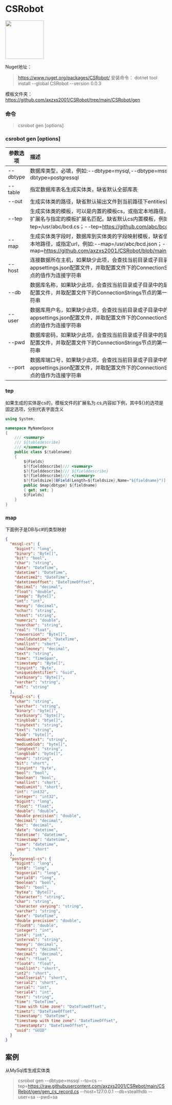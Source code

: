 # CSRobot

<img src="https://github.com/axzxs2001/CSRobot/blob/main/csrobot.png" width="120"/>

Nuget地址：
>https://www.nuget.org/packages/CSRobot/
安装命令：
>dotnet tool install --global CSRobot --version 0.0.3

模板文件夹：https://github.com/axzxs2001/CSRobot/tree/main/CSRobot/gen

### 命令
>csrobot gen [options]
 
### csrobot gen [options]
|参数选项|描述|
| ---------------- | :-----------  | 
|--dbtype|数据库类型，必填，例如:--dbtype=mysql,--dbtype=mssql,--dbtype=postgressql|
|--table	|指定数据库表名生成实体类，缺省默认全部库表|
|--out	| 生成实体类的路径，缺省默认输出文件到当前路径下entities目录中|
|--tep  <img width=100/>	|生成实体类的模板，可以是内置的模板cs，或指定本地路径，或指定url，生成文件的扩展名与指定的模板扩展名匹配。缺省默认cs内置模板，例如:--tep=/usr/abc/bcd.cs；--tep=https://github.com/abc/bcd.cs；--tep=cs|
|--map|生成实体类字段时，数据库到实体类的字段映射模板，缺省值为内置的模板，或指定本地路径，或指定url，例如:--map=/usr/abc/bcd.json；--map=https://github.com/axzxs2001/CSRobot/blob/main/CSRobot/gen/map.json|
|--host |	连接数据所在主机，如果缺少此项，会查找当前目录或子目录中的是否存在appsettings.json配置文件，并取配置文件下的ConnectionStrings节点的第一个子节点的值作为连接字符串|
|--db |	数据库名称，如果缺少此项，会查找当前目录或子目录中的是否存在appsettings.json配置文件，并取配置文件下的ConnectionStrings节点的第一个子节点的值作为连接字符串|
|--user	|数据库用户名，如果缺少此项，会查找当前目录或子目录中的是否存在appsettings.json配置文件，并取配置文件下的ConnectionStrings节点的第一个子节点的值作为连接字符串|
|--pwd|	数据库密码，如果缺少此项，会查找当前目录或子目录中的是否存在appsettings.json配置文件，并取配置文件下的ConnectionStrings节点的第一个子节点的值作为连接字符串|
|--port|	数据库端口号，如果缺少此项，会查找当前目录或子目录中的是否存在appsettings.json配置文件，并取配置文件下的ConnectionStrings节点的第一个子节点的值作为连接字符串|


### tep
如果生成的实体是cs的，模板文件的扩展名为.cs,内容如下例，其中${}的选项是固定选项，分别代表字面含义
~~~ C#
using System;

namespace MyNameSpace
{
    /// <summary>
    /// ${tabledescribe}
    /// </summary>
    public class ${tablename}
    {
        ${Fields}
        $?{fielddescribe}/// <summary>
        $?{fielddescribe}/// ${fielddescribe}
        $?{fielddescribe}/// </summary>
        $?{fieldsize}[BField(Length=${fieldsize},Name="${fieldname}")]
        public $map{dbtype} ${fieldname}
        { get; set; }
        ${Fields}
    }
}
~~~
### map
下面例子是DB与c#的类型映射
~~~ json
{
  "mssql-cs": {
    "bigint": "long",
    "binary": "Byte[]",
    "bit": "bool",
    "char": "string",
    "date": "DateTime",
    "datetime": "DateTime",
    "datetime2": "DateTime",
    "datetimeoffset": "DateTimeOffset",
    "decimal": "decimal",
    "float": "double",
    "image": "Byte[]",
    "int": "int",
    "money": "decimal",
    "nchar": "string",
    "ntext": "string",
    "numeric": "double",
    "nvarchar": "string",
    "real": "float",
    "rowversion": "Byte[]",
    "smalldatetime": "DateTime",
    "smallint": "short",
    "smallmoney": "decimal",
    "text": "string",
    "time": "TimeSpan",
    "timestamp": "Byte[]",
    "tinyint": "Byte",
    "uniqueidentifier": "Guid",
    "varbinary": "Byte[]",
    "varchar": "string",
    "xml": "string"
  },
  "mysql-cs": {
    "char": "string",
    "varchar": "string",
    "binary": "byte[]",
    "varbinary": "byte[]",
    "tinyblob": "btye[]",
    "tinytext": "string",
    "text": "string",
    "blob": "byte[]",
    "mediumtext": "string",
    "mediumblob": "byte[]",
    "longtext": "string",
    "longblob": "byte[]",
    "enum": "string",
    "bit": "short",
    "tinyint": "byte",
    "bool": "bool",
    "boolean": "bool",
    "smallint": "short",
    "mediumint": "short",
    "int": "int32",
    "integer": "int32",
    "bigint": "long",
    "float": "float",
    "double": "double",
    "double precision": "double",
    "decimal": "decimal",
    "dec": "decimal",
    "date": "datetime",
    "datetime": "datetime",
    "timestamp": "datetime",
    "time": "datetime",
    "year": "short"
  },
  "postgresql-cs": {
    "bigint": "long",
    "int8": "long",
    "bigserial": "long",
    "serial8": "long",
    "boolean": "bool",
    "bool": "bool",
    "bytea": "Byte[]",
    "character": "string",
    "char": "string",
    "character varying": "string",
    "varchar": "string",
    "date": "DateTime",
    "double precision": "double",
    "float8": "double",
    "integer": "int",
    "int4": "int",
    "interval": "string",
    "money": "decimal",
    "numeric": "decimal",
    "decimal": "decimal",
    "real": "float",
    "float4": "float",
    "smallint": "short",
    "int2": "short",
    "smallserial": "short",
    "serial2": "short",
    "serial": "int",
    "serial4": "int",
    "text": "string",
    "time": "DateTime",
    "time with time zone": "DateTimeOffset",
    "timetz": "DateTimeOffset",
    "timestamp": "DateTime",
    "timestamp with time zone": "DateTimeOffset",
    "timestamptz": "DateTimeOffset",
    "uuid": "GUID"
  }
}
~~~

## 案例
从MySql库生成实体类
>csrobot gen --dbtype=mssql --to=cs --tep=https://raw.githubusercontent.com/axzxs2001/CSRebot/main/CSRebot/gen/gen_cs_record.cs --host=127.0.0.1 --db=stealthdb --user=sa --pwd=sa

 
